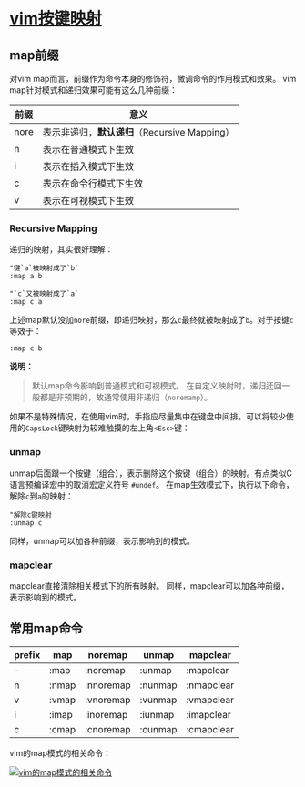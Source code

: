[vim按键映射](http://haoxiang.org/2011/09/vim-modes-and-mappin/)
===
map前缀
----
对vim map而言，前缀作为命令本身的修饰符，微调命令的作用模式和效果。
vim map针对模式和递归效果可能有这么几种前缀：

前缀  | 意义
-----|---------------------
nore | 表示非递归，**默认递归**（Recursive Mapping）
n    | 表示在普通模式下生效
i    | 表示在插入模式下生效
c    | 表示在命令行模式下生效
v    | 表示在可视模式下生效

### Recursive Mapping
递归的映射，其实很好理解：

```vim
"键`a`被映射成了`b`
:map a b
```

```vim
"`c`又被映射成了`a`
:map c a
```

上述map默认没加`nore`前缀，即递归映射，那么`c`最终就被映射成了`b`。对于按键`c`等效于：

```vim
:map c b
```

**说明：**
> 默认map命令影响到普通模式和可视模式。
> 在自定义映射时，递归迂回一般都是非预期的，故通常使用非递归（`noremamp`）。

如果不是特殊情况，在使用vim时，手指应尽量集中在键盘中间排。可以将较少使用的`CapsLock`键映射为较难触摸的左上角`<Esc>`键：

### unmap
unmap后面跟一个按键（组合），表示删除这个按键（组合）的映射。有点类似C语言预编译宏中的取消宏定义符号
`#undef`。
在map生效模式下，执行以下命令，解除`c`到`a`的映射：

```vim
"解除c键映射
:unmap c
```

同样，unmap可以加各种前缀，表示影响到的模式。

### mapclear
mapclear直接清除相关模式下的所有映射。
同样，mapclear可以加各种前缀，表示影响到的模式。

常用map命令
----

prefix | map   | noremap   | unmap   | mapclear
-------|-------|-----------|---------|-----------
-      | :map  | :noremap  | :unmap  | :mapclear
n      | :nmap | :nnoremap | :nunmap | :nmapclear
v      | :vmap | :vnoremap | :vunmap | :vmapclear
i      | :imap | :inoremap | :iunmap | :imapclear
c      | :cmap | :cnoremap | :cunmap | :cmapclear

vim的map模式的相关命令：

[![vim的map模式的相关命令](http://roclinux.cn/wp-content/uploads/2013/01/Snip20130103_2.png)](http://roclinux.cn/wp-content/uploads/2013/01/Snip20130103_2.png)
